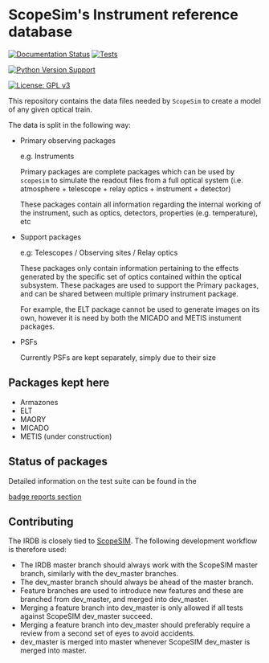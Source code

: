 # ScopeSim's Instrument reference database

[![Documentation Status](https://readthedocs.org/projects/scopesim-templates/badge/?version=latest)](https://scopesim-templates.readthedocs.io/en/latest/?badge=latest)
[![Tests](https://github.com/AstarVienna/irdb/actions/workflows/tests.yml/badge.svg)](https://github.com/AstarVienna/irdb/actions/workflows/tests.yml)

[![Python Version Support](http://github-actions.40ants.com/AstarVienna/irdb/matrix.svg)](https://github.com/AstarVienna/irdb)

[![License: GPL v3](https://img.shields.io/badge/License-GPLv3-blue.svg)](https://www.gnu.org/licenses/gpl-3.0)

This repository contains the data files needed by ``ScopeSim`` to create a model of
any given optical train.

The data is split in the following way:

* Primary observing packages

  e.g. Instruments

  Primary packages are complete packages which can be used by ``scopesim`` to 
  simulate the readout files from a full optical system 
  (i.e. atmosphere + telescope + relay optics + instrument + detector)  

  These packages contain all information regarding the internal working of the 
  instrument, such as optics, detectors, properties (e.g. temperature), etc 

* Support packages

  e.g: Telescopes / Observing sites / Relay optics

  These packages only contain information pertaining to the effects generated 
  by the specific set of optics contained within the optical subsystem. 
  These packages are used to support the Primary packages, and can be shared
  between multiple primary instrument package. 
  
  For example, the ELT package cannot be used to generate images on its own, 
  however it is need by both the MICADO and METIS instument packages.

* PSFs

  Currently PSFs are kept separately, simply due to their size

## Packages kept here

* Armazones
* ELT
* MAORY
* MICADO
* METIS (under construction)

## Status of packages

Detailed information on the test suite can be found in the 

[badge reports section](_REPORTS/badges.md)

## Contributing

The IRDB is closely tied to [ScopeSIM](https://github.com/AstarVienna/ScopeSim).
The following development workflow is therefore used:

- The IRDB master branch should always work with the ScopeSIM master branch, similarly with the dev_master branches.
- The dev_master branch should always be ahead of the master branch.
- Feature branches are used to introduce new features and these are branched from dev_master, and merged into dev_master.
- Merging a feature branch into dev_master is only allowed if all tests against ScopeSIM dev_master succeed.
- Merging a feature branch into dev_master should preferably require a review from a second set of eyes to avoid accidents.
- dev_master is merged into master whenever ScopeSIM dev_master is merged into master.


